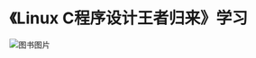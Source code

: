 # 《Linux C程序设计王者归来》学习
![图书图片](https://timgsa.baidu.com/timg?image&quality=80&size=b9999_10000&sec=1515835153309&di=5b802c0a9e4597c41ee175e8778aef8a&imgtype=0&src=http%3A%2F%2Fimages.bookuu.com%2Fbook%2FC%2F01840%2F2957966-fm.jpg)